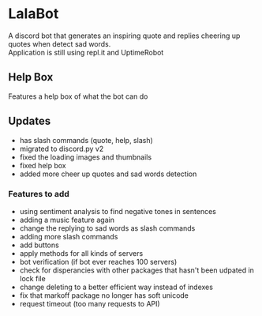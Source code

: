 # LalaBot
A discord bot that generates an inspiring quote and replies cheering up quotes when detect sad words. 
<br> 
Application is still using repl.it and UptimeRobot



## Help Box
Features a help box of what the bot can do



## Updates
+ has slash commands (quote, help, slash)
+ migrated to discord.py v2
+ fixed the loading images and thumbnails
+ fixed help box
+ added more cheer up quotes and sad words detection



### Features to add
- using sentiment analysis to find negative tones in sentences
- adding a music feature again
- change the replying to sad words as slash commands
- adding more slash commands
- add buttons
- apply methods for all kinds of servers
- bot verification (if bot ever reaches 100 servers)
- check for disperancies with other packages that hasn't been udpated in lock file
- change deleting to a better efficient way instead of indexes
- fix that markoff package no longer has soft unicode
- request timeout (too many requests to API)
